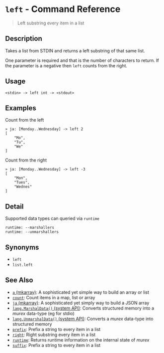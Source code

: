 # `left` - Command Reference

> Left substring every item in a list

## Description

Takes a list from STDIN and returns a left substring of that same list.

One parameter is required and that is the number of characters to return. If
the parameter is a negative then `left` counts from the right.

## Usage

    <stdin> -> left int -> <stdout>

## Examples

Count from the left

    » ja: [Monday..Wednesday] -> left 2
    [
        "Mo",
        "Tu",
        "We"
    ]
    
Count from the right

    » ja: [Monday..Wednesday] -> left -3
    [
        "Mon",
        "Tues",
        "Wednes"
    ]

## Detail

Supported data types can queried via `runtime`

    runtime: --marshallers
    runtime: --unmarshallers

## Synonyms

* `left`
* `list.left`


## See Also

* [`a` (mkarray)](../commands/a.md):
  A sophisticated yet simple way to build an array or list
* [`count`](../commands/count.md):
  Count items in a map, list or array
* [`ja` (mkarray)](../commands/ja.md):
  A sophisticated yet simply way to build a JSON array
* [`lang.MarshalData()` (system API)](../apis/lang.MarshalData.md):
  Converts structured memory into a _murex_ data-type (eg for stdio)
* [`lang.UnmarshalData()` (system API)](../apis/lang.UnmarshalData.md):
  Converts a _murex_ data-type into structured memory
* [`prefix`](../commands/prefix.md):
  Prefix a string to every item in a list
* [`right`](../commands/right.md):
  Right substring every item in a list
* [`runtime`](../commands/runtime.md):
  Returns runtime information on the internal state of _murex_
* [`suffix`](../commands/suffix.md):
  Prefix a string to every item in a list